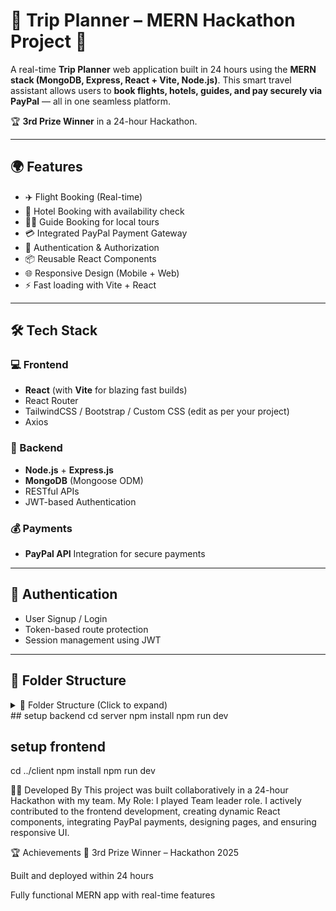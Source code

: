 # 🧭 Trip Planner – MERN Hackathon Project 🥉

A real-time **Trip Planner** web application built in 24 hours using the **MERN stack (MongoDB, Express, React + Vite, Node.js)**. This smart travel assistant allows users to **book flights, hotels, guides, and pay securely via PayPal** — all in one seamless platform.

🏆 **3rd Prize Winner** in a 24-hour Hackathon.

---

## 🌍 Features
- ✈️ Flight Booking (Real-time)
- 🏨 Hotel Booking with availability check
- 🧑‍✈️ Guide Booking for local tours
- 💳 Integrated PayPal Payment Gateway
- 🔐 Authentication & Authorization
- 📦 Reusable React Components
- 🌐 Responsive Design (Mobile + Web)
- ⚡ Fast loading with Vite + React

---

## 🛠️ Tech Stack

### 💻 Frontend
- **React** (with **Vite** for blazing fast builds)
- React Router
- TailwindCSS / Bootstrap / Custom CSS (edit as per your project)
- Axios

### 🧠 Backend
- **Node.js** + **Express.js**
- **MongoDB** (Mongoose ODM)
- RESTful APIs
- JWT-based Authentication

### 💰 Payments
- **PayPal API** Integration for secure payments

---


## 🔐 Authentication
- User Signup / Login
- Token-based route protection
- Session management using JWT

---

## 🧳 Folder Structure

<details> <summary>📁 Folder Structure (Click to expand)</summary>
text
Copy
Edit
trip-planner/
├── client/                     # React + Vite frontend
│   ├── public/
│   ├── src/
│   │   ├── assets/             # Images and static assets
│   │   ├── components/         # Reusable UI components
│   │   ├── pages/              # Main pages like Home, Flights, Hotels
│   │   ├── services/           # Axios API calls
│   │   ├── App.jsx             # Root component
│   │   └── main.jsx            # Entry point
│   ├── index.html
│   └── vite.config.js

├── server/                     # Node.js + Express backend
│   ├── controllers/            # Request handlers
│   ├── models/                 # MongoDB schemas
│   ├── routes/                 # API routes
│   ├── utils/                  # Helper functions (e.g. PayPal config)
│   ├── middleware/             # Auth, error handlers
│   └── server.js               # Express app entry point

├── .env                        # Environment variables (Mongo URI, PayPal keys)
├── package.json
└── README.md
</details>
## setup backend
cd server
npm install
npm run dev

## setup frontend
cd ../client
npm install
npm run dev


🧑‍💻 Developed By
This project was built collaboratively in a 24-hour Hackathon with my team.
My Role: I played Team leader role. I actively contributed to the frontend development, creating dynamic React components, integrating PayPal payments, designing pages, and ensuring responsive UI.

🏆 Achievements
🥉 3rd Prize Winner – Hackathon 2025

Built and deployed within 24 hours

Fully functional MERN app with real-time features




